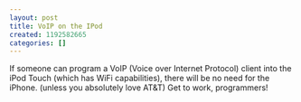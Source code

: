 ```yaml
---
layout: post
title: VoIP on the IPod
created: 1192582665
categories: []
---
```

If someone can program a VoIP (Voice over Internet Protocol) client into the iPod Touch (which has WiFi capabilities), there will be no need for the iPhone. (unless you absolutely love AT&T) Get to work, programmers!
